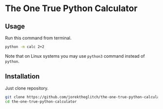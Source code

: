 # The One True Python Calculator

## Usage

Run this command from terminal.

``` bash
python -m calc 2+2
```

Note that on Linux systems you may use `python3` command instead of `python`.

## Installation

Just clone repository.

``` bash
git clone https://github.com/jorektheglitch/the-one-true-python-calculator
cd the-one-true-python-calculator
```
